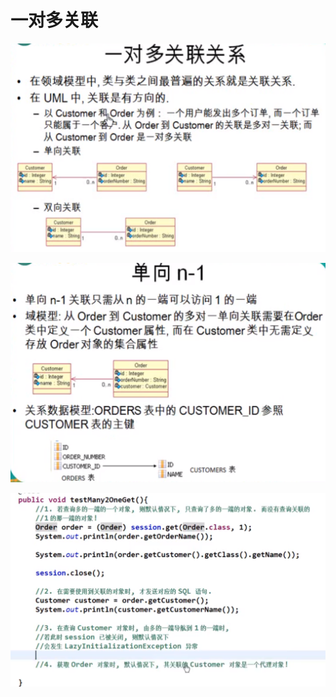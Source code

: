 # 一对多关联

![](../.gitbook/assets/image%20%28137%29.png)

![](../.gitbook/assets/image%20%28133%29.png)

![](../.gitbook/assets/image%20%28139%29.png)


